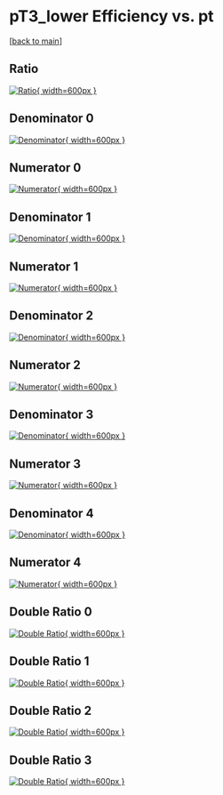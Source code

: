 # pT3_lower Efficiency vs. pt

[[back to main](./)]



## Ratio

[![Ratio](../mtv/var/pT3_lower_loweta_13_-1_eff_pt.png){ width=600px }](../mtv/var/pT3_lower_loweta_13_-1_eff_pt.pdf)

## Denominator 0

[![Denominator](../mtv/den/pT3_lower_loweta_13_-1_eff_pt_den0.png){ width=600px }](../mtv/den/pT3_lower_loweta_13_-1_eff_pt_den0.pdf)

## Numerator 0

[![Numerator](../mtv/num/pT3_lower_loweta_13_-1_eff_pt_num0.png){ width=600px }](../mtv/num/pT3_lower_loweta_13_-1_eff_pt_num0.pdf)

## Denominator 1

[![Denominator](../mtv/den/pT3_lower_loweta_13_-1_eff_pt_den1.png){ width=600px }](../mtv/den/pT3_lower_loweta_13_-1_eff_pt_den1.pdf)

## Numerator 1

[![Numerator](../mtv/num/pT3_lower_loweta_13_-1_eff_pt_num1.png){ width=600px }](../mtv/num/pT3_lower_loweta_13_-1_eff_pt_num1.pdf)

## Denominator 2

[![Denominator](../mtv/den/pT3_lower_loweta_13_-1_eff_pt_den2.png){ width=600px }](../mtv/den/pT3_lower_loweta_13_-1_eff_pt_den2.pdf)

## Numerator 2

[![Numerator](../mtv/num/pT3_lower_loweta_13_-1_eff_pt_num2.png){ width=600px }](../mtv/num/pT3_lower_loweta_13_-1_eff_pt_num2.pdf)

## Denominator 3

[![Denominator](../mtv/den/pT3_lower_loweta_13_-1_eff_pt_den3.png){ width=600px }](../mtv/den/pT3_lower_loweta_13_-1_eff_pt_den3.pdf)

## Numerator 3

[![Numerator](../mtv/num/pT3_lower_loweta_13_-1_eff_pt_num3.png){ width=600px }](../mtv/num/pT3_lower_loweta_13_-1_eff_pt_num3.pdf)

## Denominator 4

[![Denominator](../mtv/den/pT3_lower_loweta_13_-1_eff_pt_den4.png){ width=600px }](../mtv/den/pT3_lower_loweta_13_-1_eff_pt_den4.pdf)

## Numerator 4

[![Numerator](../mtv/num/pT3_lower_loweta_13_-1_eff_pt_num4.png){ width=600px }](../mtv/num/pT3_lower_loweta_13_-1_eff_pt_num4.pdf)

## Double Ratio 0

[![Double Ratio](../mtv/ratio/pT3_lower_loweta_13_-1_eff_pt_ratio0.png){ width=600px }](../mtv/ratio/pT3_lower_loweta_13_-1_eff_pt_ratio0.pdf)

## Double Ratio 1

[![Double Ratio](../mtv/ratio/pT3_lower_loweta_13_-1_eff_pt_ratio1.png){ width=600px }](../mtv/ratio/pT3_lower_loweta_13_-1_eff_pt_ratio1.pdf)

## Double Ratio 2

[![Double Ratio](../mtv/ratio/pT3_lower_loweta_13_-1_eff_pt_ratio2.png){ width=600px }](../mtv/ratio/pT3_lower_loweta_13_-1_eff_pt_ratio2.pdf)

## Double Ratio 3

[![Double Ratio](../mtv/ratio/pT3_lower_loweta_13_-1_eff_pt_ratio3.png){ width=600px }](../mtv/ratio/pT3_lower_loweta_13_-1_eff_pt_ratio3.pdf)

